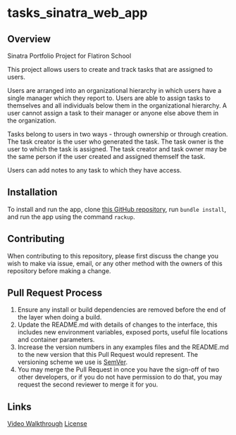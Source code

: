 # tasks_sinatra_web_app

## Overview

Sinatra Portfolio Project for Flatiron School

This project allows users to create and track tasks that are assigned to users.

Users are arranged into an organizational hierarchy in which users have a single
manager which they report to. Users are able to assign tasks to themselves and
all individuals below them in the organizational hierarchy. A user cannot assign
a task to their manager or anyone else above them in the organization.

Tasks belong to users in two ways - through ownership or through creation. The
task creator is the user who generated the task. The task owner is the user to
which the task is assigned.  The task creator and task owner may be the same
person if the user created and assigned themself the task.

Users can add notes to any task to which they have access.

## Installation

To install and run the app, clone [this GitHub repository](https://github.com/Btate712/tasks_sinatra_web_app),
run `bundle install`, and run the app using the command `rackup`.

## Contributing

When contributing to this repository, please first discuss the change you wish to make via issue,
email, or any other method with the owners of this repository before making a change.

## Pull Request Process

1. Ensure any install or build dependencies are removed before the end of the layer when doing a
   build.
2. Update the README.md with details of changes to the interface, this includes new environment
   variables, exposed ports, useful file locations and container parameters.
3. Increase the version numbers in any examples files and the README.md to the new version that this
   Pull Request would represent. The versioning scheme we use is [SemVer](http://semver.org/).
4. You may merge the Pull Request in once you have the sign-off of two other developers, or if you
   do not have permission to do that, you may request the second reviewer to merge it for you.

## Links
[Video Walkthrough](https://www.youtube.com/watch?v=qJCnNi-AaMU&t=17s)
[License](https://opensource.org/licenses/MIT)
